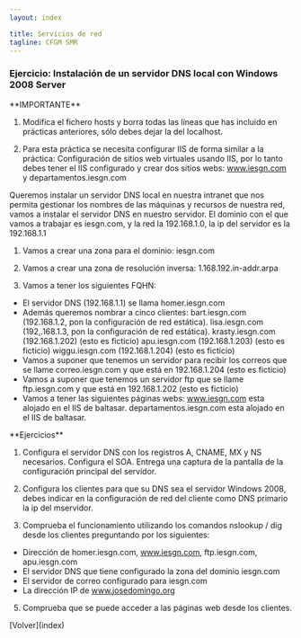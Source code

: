 ```yaml
---
layout: index

title: Servicios de red 
tagline: CFGM SMR
---
```

### Ejercicio: Instalación de un servidor DNS local con Windows 2008 Server
<div class='nota' markdown='1'>
**IMPORTANTE**

1) Modifica el fichero hosts y borra todas las líneas que has incluido en prácticas anteriores, sólo debes dejar la del localhost.

2) Para esta práctica se necesita configurar IIS de forma similar a la práctica: Configuración de sitios web virtuales usando IIS, por lo tanto debes tener el IIS configurado y crear dos sitios webs: www.iesgn.com y departamentos.iesgn.com
</div>

Queremos instalar un servidor DNS local en nuestra intranet que nos permita gestionar los nombres de las máquinas y recursos de nuestra red, vamos a instalar el servidor DNS en nuestro servidor. El dominio con el que vamos a trabajar es iesgn.com, y la red la 192.168.1.0, la ip del servidor es la 192.168.1.1


1) Vamos a crear una zona para el dominio: iesgn.com

2) Vamos a crear una zona de resolución inversa: 1.168.192.in-addr.arpa

3) Vamos a tener los siguientes FQHN:

* El servidor DNS (192.168.1.1) se llama homer.iesgn.com
* Además queremos nombrar a cinco clientes:
        bart.iesgn.com (192.168.1.2, pon la configuración de red estática).
        lisa.iesgn.com (192,.168.1.3, pon la configuración de red estática).
        krasty.iesgn.com (192.168.1.202) (esto es ficticio)
        apu.iesgn.com (192.168.1.203) (esto es ficticio)
        wiggu.iesgn.com (192.168.1.204) (esto es ficticio)
* Vamos a suponer que tenemos un servidor para recibir los correos que se llame correo.iesgn.com y que está en 192.168.1.204 (esto es ficticio)
* Vamos a suponer que tenemos un servidor ftp que se llame ftp.iesgn.com y que está en 192.168.1.202 (esto es ficticio)
* Vamos a tener las siguientes páginas webs:
        www.iesgn.com esta alojado en el IIS de baltasar.
        departamentos.iesgn.com esta alojado en el IIS de baltasar.

<div class='ejercicios' markdown='1'>
**Ejercicios**

1) Configura el servidor DNS con los registros A, CNAME, MX y NS necesarios. Configura el SOA. Entrega una captura de la pantalla de la configuración principal del servidor.

2) Configura los clientes para que su DNS sea el servidor Windows 2008, debes indicar en la configuración de red del cliente como DNS primario la ip del mservidor. 

3) Comprueba el funcionamiento utilizando los comandos nslookup / dig desde los clientes preguntando por los siguientes:

* Dirección de homer.iesgn.com, www.iesgn.com, ftp.iesgn.com, apu.iesgn.com
* El servidor DNS que tiene configurado la zona del dominio iesgn.com
* El servidor de correo configurado para iesgn.com
* La dirección IP de www.josedomingo.org

5) Comprueba que se puede acceder a las páginas web desde los clientes.

</div>
[Volver](index)
